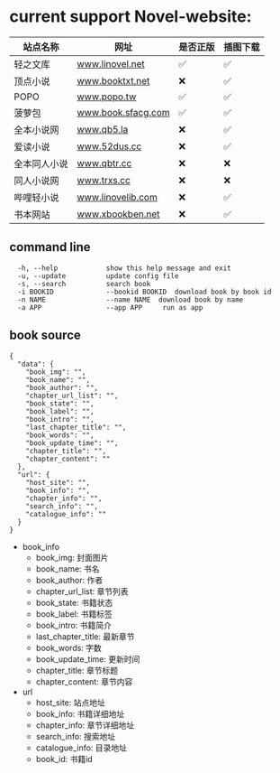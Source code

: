 # current support Novel-website:

| 站点名称   | 网址                 | 是否正版 | 插图下载 |
|--------|--------------------|------|------|
| 轻之文库   | www.linovel.net    | ✅    | ✅    |
| 顶点小说   | www.booktxt.net    | ❌    | ✅    |
| POPO   | www.popo.tw        | ✅    | ✅    | 
| 菠萝包    | www.book.sfacg.com | ✅    | ✅    |
| 全本小说网  | www.qb5.la         | ❌    | ✅    |  
| 爱读小说   | www.52dus.cc       | ❌    | ✅    |  
| 全本同人小说 | www.qbtr.cc        | ❌    | ❌    | 
| 同人小说网  | www.trxs.cc        | ❌    | ❌    | 
| 哔哩轻小说  | www.linovelib.com  | ❌    | ✅    |  
| 书本网站   | www.xbookben.net   | ❌    | ✅    |

## command line

``` 
  -h, --help            show this help message and exit
  -u, --update          update config file
  -s, --search          search book
  -i BOOKID             --bookid BOOKID  download book by book id
  -n NAME               --name NAME  download book by name
  -a APP                --app APP     run as app

```

## book source
```
{
  "data": {
    "book_img": "",
    "book_name": "",
    "book_author": "",
    "chapter_url_list": "",
    "book_state": "",
    "book_label": "",
    "book_intro": "",
    "last_chapter_title": "",
    "book_words": "",
    "book_update_time": "",
    "chapter_title": "",
    "chapter_content": ""
  },
  "url": {
    "host_site": "",
    "book_info": "",
    "chapter_info": "",
    "search_info": "",
    "catalogue_info": ""
  }
}
```
- book_info
  - book_img: 封面图片
  - book_name: 书名
  - book_author: 作者
  - chapter_url_list: 章节列表
  - book_state: 书籍状态
  - book_label: 书籍标签
  - book_intro: 书籍简介
  - last_chapter_title: 最新章节
  - book_words: 字数
  - book_update_time: 更新时间
  - chapter_title: 章节标题
  - chapter_content: 章节内容
- url
  - host_site: 站点地址
  - book_info: 书籍详细地址
  - chapter_info: 章节详细地址
  - search_info: 搜索地址
  - catalogue_info: 目录地址
  - book_id: 书籍id